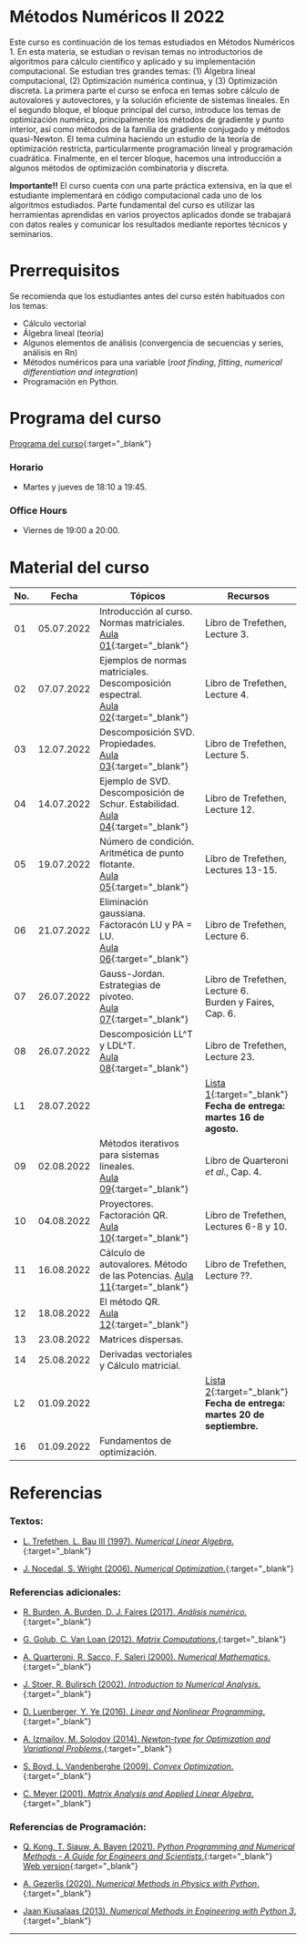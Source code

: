 # Métodos Numéricos II 2022

Este curso es continuación de los temas estudiados en Métodos Numéricos 1. En esta materia, se estudian o revisan temas no introductorios de algoritmos para cálculo científico y aplicado y su implementación computacional. Se estudian tres grandes temas: (1) Álgebra lineal computacional, (2) Optimización numérica continua, y (3) Optimización discreta. La primera parte el curso se enfoca en temas sobre cálculo de autovalores y autovectores, y la solución eficiente de sistemas lineales. En el segundo bloque, el bloque principal del curso, introduce los temas de optimización numérica, principalmente los métodos de gradiente y punto interior, así como métodos de la familia de gradiente conjugado y métodos quasi-Newton. El tema culmina haciendo un estudio de la teoría de optimización restricta, particularmente programación lineal y programación cuadrática. Finalmente, en el tercer bloque, hacemos una introducción a algunos métodos de optimización combinatoria y discreta. 

**Importante!!** El curso cuenta con una parte práctica extensiva, en la que el estudiante implementará en código computacional cada uno de los algoritmos estudiados. Parte fundamental del curso es utilizar las herramientas aprendidas en varios proyectos aplicados donde se trabajará con datos reales y comunicar los resultados mediante reportes técnicos y seminarios.


# Prerrequisitos

Se recomienda que los estudiantes antes del curso estén habituados con los temas:
* Cálculo vectorial
* Álgebra lineal (teoría)
* Algunos elementos de análisis (convergencia de secuencias y series, análisis en Rn)
* Métodos numéricos para una variable (*root finding*, *fitting*, *numerical differentiation and integration*)
* Programación en Python.


# Programa del curso
<div id='id-programa'/>

[Programa del curso](programa/Programa-opt2022.pdf){:target="_blank"}

### Horario
<div id='id-horario'/>

* Martes y jueves de 18:10 a 19:45.

### Office Hours
<div id='id-office'/>

* Viernes de 19:00 a 20:00.


# Material del curso
<div id='id-material'/>

  **No.**  | **Fecha**    | **Tópicos**                                                                   | **Recursos**
  -------- | ------------ | ----------------------------------------------------------------------------- |  -------------------------------------
  01       | 05.07.2022   | Introducción al curso. Normas matriciales. <br/> [Aula 01](aulas/Aula01.pdf){:target="_blank"} | Libro de Trefethen, Lecture 3.
  02       | 07.07.2022   | Ejemplos de normas matriciales. Descomposición espectral. <br/> [Aula 02](aulas/Aula02.pdf){:target="_blank"} | Libro de Trefethen, Lecture 4.
  03       | 12.07.2022   | Descomposición SVD. Propiedades. <br/> [Aula 03](aulas/Aula03.pdf){:target="_blank"} | Libro de Trefethen, Lecture 5.
  04       | 14.07.2022   | Ejemplo de SVD. Descomposición de Schur. Estabilidad. <br/> [Aula 04](aulas/Aula04.pdf){:target="_blank"} | Libro de Trefethen, Lecture 12.
  05       | 19.07.2022   | Número de condición. Aritmética de punto flotante. <br/> [Aula 05](aulas/Aula05.pdf){:target="_blank"} | Libro de Trefethen, Lectures 13-15.
  06       | 21.07.2022   | Eliminación gaussiana. Factoracón LU y PA = LU.  <br/> [Aula 06](aulas/Aula06.pdf){:target="_blank"} | Libro de Trefethen, Lecture 6.
  07       | 26.07.2022   | Gauss-Jordan. Estrategias de pivoteo.  <br/> [Aula 07](aulas/Aula07.pdf){:target="_blank"} | Libro de Trefethen, Lecture 6. <br/> Burden y Faires, Cap. 6.
  08       | 26.07.2022   | Descomposición LL^T y LDL^T. <br/> [Aula 08](aulas/Aula08.pdf){:target="_blank"} | Libro de Trefethen, Lecture 23.
  L1       | 28.07.2022   |                 | [Lista 1](listas/Lista01.pdf){:target="_blank"} <br/> **Fecha de entrega: martes 16 de agosto.**
  09       | 02.08.2022   | Métodos iterativos para sistemas lineales. <br/> [Aula 09](aulas/Aula09.pdf){:target="_blank"} | Libro de Quarteroni *et al.*, Cap. 4.
  10       | 04.08.2022   | Proyectores. Factoración QR. <br/> [Aula 10](aulas/Aula10.pdf){:target="_blank"} | Libro de Trefethen, Lectures 6-8 y 10.
  11       | 16.08.2022   | Cálculo de autovalores. Método de las Potencias. [Aula 11](aulas/Aula11.pdf){:target="_blank"} | Libro de Trefethen, Lecture ??.
  12       | 18.08.2022   | El método QR. <br/> [Aula 12](aulas/Aula11.pdf){:target="_blank"} | 
  13       | 23.08.2022   | Matrices dispersas. | 
  14       | 25.08.2022   | Derivadas vectoriales y Cálculo matricial. |  
  L2       | 01.09.2022   |                 | [Lista 2](listas/Lista02.pdf){:target="_blank"} <br/> **Fecha de entrega: martes 20 de septiembre.**
  16       | 01.09.2022   | Fundamentos de optimización. |  

  
  
# Referencias
<div id='id-ref'/>

### Textos:

* [L. Trefethen, L. Bau III (1997). *Numerical Linear Algebra*.](http://library.lol/main/079EA6C3FD8CDF23B0C2ACD901CA9A26){:target="_blank"}

* [J. Nocedal, S. Wright (2006). *Numerical Optimization*.](http://library.lol/main/7016B74CFE6DC64C75864322EE4AA081){:target="_blank"}


### Referencias adicionales:

* [R. Burden, A. Burden, D. J. Faires (2017). *Análisis numérico.*](http://library.lol/main/87525D7D988D11F87963D6832EAA9493){:target="_blank"}

* [G. Golub, C. Van Loan (2012). *Matrix Computations*.](http://library.lol/main/72562A3A733C2E842BE163CA97D0FA7A){:target="_blank"}

* [A. Quarteroni, R. Sacco, F. Saleri (2000). *Numerical Mathematics*.](http://library.lol/main/7D136BC80ECBF0BA65798EC129FCCAF4){:target="_blank"}

* [J. Stoer, R. Bulirsch (2002). *Introduction to Numerical Analysis*.](http://library.lol/main/04B36CA585EB49F5FDED7479823F2B50){:target="_blank"}

* [D. Luenberger, Y. Ye (2016). *Linear and Nonlinear Programming*.](http://library.lol/main/EB915E0FDCC8D3BA222B37C9A3DD6B4F){:target="_blank"}

* [A. Izmailov, M. Solodov (2014). *Newton-type for Optimization and Variational Problems*.](http://library.lol/main/C8C3ED2461D9C8C2608595B223ABDD91){:target="_blank"}

* [S. Boyd, L. Vandenberghe (2009). *Convex Optimization*.](http://library.lol/main/A9A5D9C3CA105DB0F41AF39A6C89706C){:target="_blank"}

* [C. Meyer (2001). *Matrix Analysis and Applied Linear Algebra*.](http://library.lol/main/7EF368F2EA42EB4E48F09EA438C1822E){:target="_blank"}


### Referencias de Programación:

* [Q. Kong, T. Siauw, A. Bayen (2021). *Python Programming and Numerical Methods - A Guide for Engineers and Scientists*.](http://library.lol/main/C243E02353CAB4D3A26F4DBD0527E133){:target="_blank"} <br/>
  [Web version](https://pythonnumericalmethods.berkeley.edu/notebooks/Index.html){:target="_blank"}

* [A. Gezerlis (2020). *Numerical Methods in Physics with Python*.](http://library.lol/main/16158CCB54986445C6EC84980B58DB7E){:target="_blank"}

* [Jaan Kiusalaas (2013). *Numerical Methods in Engineering with Python 3*.](http://library.lol/main/8F89791F3C9338F2E23EEC2C7BF5403B){:target="_blank"}

---
